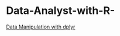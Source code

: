 # Data-Analyst-with-R-
[Data Manipulation with dplyr](https://drive.google.com/file/d/1Nf4h5kLfuhDdwVMFpOmbYjSVsnafMfAW/view?usp=drivesdk) 
